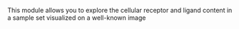 This module allows you to explore the cellular receptor and ligand content in a sample set visualized on a well-known image